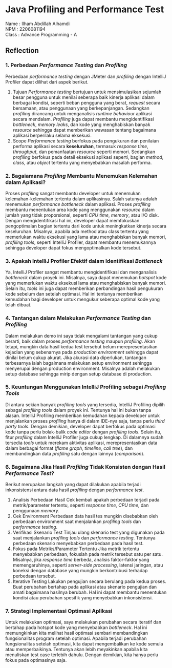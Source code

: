 # Java Profiling and Performance Test

Name    : Ilham Abdillah Alhamdi <br>
NPM     : 2206081194 <br>
Class   : Advance Programming - A

## Reflection

### 1. Perbedaan _Performance Testing_ dan _Profiling_

Perbedaan _performance testing_ dengan JMeter dan _profiling_ dengan IntelliJ Profiler dapat dilihat dari aspek berikut.

1. Tujuan
   _Performance testing_ bertujuan untuk mensimulasikan sejumlah besar pengguna untuk menilai seberapa baik kinerja
   aplikasi dalam berbagai kondisi, seperti beban pengguna yang berat, _request_ secara bersamaan, atau penggunaan yang
   berkepanjangan. Sedangkan _profiling_ dirancang untuk menganalisis _runtime behaviour_ aplikasi secara mendalam.
   _Profiling_ juga dapat membantu mengidentifikasi _bottleneck_, _memory leaks_, dan kode yang menghabiskan banyak
   _resource_ sehingga dapat memberikan wawasan tentang bagaimana aplikasi berperilaku selama eksekusi.
2. Scope
   _Performance testing_ berfokus pada pengukuran dan penilaian performa aplikasi secara **keseluruhan**, termasuk
   _response
   time_, _throughput_, dan pemanfaatan _resource_ seperti memori. Sedangkan _profiling_ berfokus pada detail eksekusi
   aplikasi seperti, bagian _method_, _class_, atau _object_ tertentu yang menyebabkan masalah performa.

### 2. Bagaiamana _Profiling_ Membantu Menemukan Kelemahan dalam Aplikasi?

Proses _profiling_ sangat membantu developer untuk menemukan kelemahan-kelemahan tertentu dalam aplikasinya. Salah
satunya adalah menemukan _performance bottleneck_ dalam aplikasi. Proses _profiling_ membantu menentukan area kode yang
menggunakan _resource_ dalam jumlah yang tidak proporsional, seperti _CPU time_, _memory_, atau I/O disk. Dengan
mengidentifikasi hal ini, developer dapat memfokuskan pengoptimalan bagian tertentu dari kode
untuk meningkatkan kinerja secara keseluruhan. Misalnya, apabila ada method atau class tertentu yang memerlukan waktu
eksekusi yang lama atau menghabiskan banyak memori, _profiling tools_, seperti IntelliJ Profiler, dapat membantu
menemukannya sehingga developer dapat fokus mengoptimalkan kode tersebut.

### 3. Apakah IntelliJ Profiler Efektif dalam Identifikasi _Bottleneck_

Ya, IntelliJ Profiler sangat membantu mengidentifikasi dan menganalisis _bottleneck_ dalam proyek ini. Misalnya, saya
dapat menemukan _hotspot_ kode yang memerlukan waktu eksekusi lama atau menghabiskan banyak memori. Selain itu, _tools_
ini juga dapat memberikan perbandingan hasil pengukuran kode sebelum dan setelah optimasi. Hal ini tentunya memberikan
kemudahan bagi developer untuk mengukur seberapa optimal kode yang telah dibuat.

### 4. Tantangan dalam Melakukan _Performance Testing_ dan _Profiling_

Dalam melakukan demo ini saya tidak mengalami tantangan yang cukup berarti, baik dalam proses _performance testing_
maupun _profiling_. Akan tetapi, mungkin data hasil kedua test tersebut belum merepresentasikan kejadian yang sebenarnya
pada _production environment_ sehingga dapat dinilai belum cukup akurat. Jika akurasi data diperlukan, tantangan
terbesarnya ialah bagaimana melakukan setup environment sehingga menyerupai dengan production environment. Misalnya
adalah melakukan setup database sehingga mirip dengan setup database di production.

### 5. Keuntungan Menggunakan IntelliJ Profiling sebagai _Profiling Tools_

Di antara sekian banyak _profiling tools_ yang tersedia, IntelliJ Profiling dipilih sebagai _profiling tools_ dalam
proyek ini. Tentunya hal ini bukan tanpa alasan. IntelliJ Profiling memberikan kemudahan kepada developer untuk
menjalankan proses _profiling_ hanya di dalam IDE-nya saja, tanpa perlu _third party tools_. Dengan demikian, developer
dapat berfokus pada optimasi kode tanpa perlu bolak-balik _code editor_ dengan _profiling tools_. Selain itu, fitur
_profiling_ dalam IntelliJ Profiler juga cukup lengkap. Di dalamnya sudah tersedia _tools_ untuk merekam aktivitas
aplikasi, merepresentasikan data dalam berbagai format (_flame graph_, _timeline_, _call tree_), dan membandingkan data
_profiling_ satu dengan lainnya (_comparison_).

### 6. Bagaimana Jika Hasil _Profiling_ Tidak Konsisten dengan Hasil _Performance Test_?

Berikut merupakan langkah yang dapat dilakukan apabila terjadi inkonsistensi antara data hasil _profiling_ dengan
_performance test_.

1. Analisis Perbedaan Hasil
   Cek kembali apakah perbedaan terjadi pada metrik/parameter tertentu, seperti _response time_, _CPU time_, dan
   penggunaan _memory_.
2. Cek Environment
   Perbedaan data hasil tes mungkin disebabkan oleh perbedaan environment saat menjalankan _profiling tools_ dan
   _performance testing_.
3. Verifikasi Skenario Test
   Tinjau ulang skenario test yang digunakan pada saat menjalankan _profiling tools_ dan
   _performance testing_. Tentunya perbedaan skenario menyebabkan perbedaan pada hasil test.
4. Fokus pada Metriks/Parameter Tertentu
   Jika metrik tertentu menyebabkan perbedaan, fokuslah pada metrik tersebut satu per satu. Misalnya, jika _response
   time_  berbeda, analisis faktor-faktor yang memengaruhinya, seperti _server-side processing_, latensi jaringan, atau
   koneksi dengan database yang mungkin berkontribusi terhadap perbedaan tersebut.
5. Iterative Testing
   Lakukan pengujian secara berulang pada kedua proses. Buat perubahan bertahap pada aplikasi atau skenario pengujian
   dan amati bagaimana hasilnya berubah. Hal ini dapat membantu menentukan kondisi atau perubahan spesifik yang
   menyebabkan inkonsistensi.

### 7. Strategi Implementasi Optimasi Aplikasi

Untuk melakukan optimasi, saya melakukan perubahan secara iteratif dan bertahap pada hotspot kode yang menyebabkan
_bottleneck_. Hal ini memungkinkan kita melihat hasil optimasi sembari membandingkan fungsionalitas program setelah
optimasi. Apabila terjadi perubahan fungsionalitas setelah optimasi, kita dapat mengembalikan ke kode semula atau
memperbaikinya. Tentunya akan lebih meyakinkan apabila kita menuliskan test case terlebih dahulu. Dengan demikian, kita
hanya perlu fokus pada optimasinya saja.


